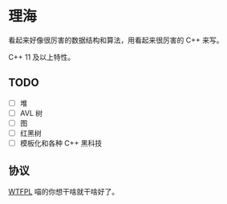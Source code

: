 # 理海

看起来好像很厉害的数据结构和算法，用看起来很厉害的 C++ 来写。

C++ 11 及以上特性。

## TODO

- [ ] 堆
- [ ] AVL 树
- [ ] 图
- [ ] 红黑树
- [ ] 模板化和各种 C++ 黑科技

## 协议

[WTFPL](https://en.wikipedia.org/wiki/WTFPL)  喵的你想干啥就干啥好了。
